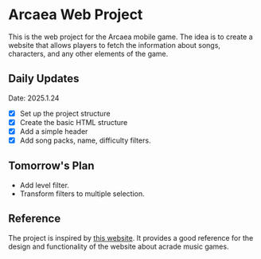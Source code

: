 # Arcaea Web Project
This is the web project for the Arcaea mobile game. The idea is to create a website that allows players to fetch the information about songs, characters, and any other elements of the game. 

## Daily Updates

Date: 2025.1.24
- [x] Set up the project structure
- [x] Create the basic HTML structure
- [x] Add a simple header
- [x] Add song packs, name, difficulty filters.

## Tomorrow's Plan
- Add level filter.
- Transform filters to multiple selection.

## Reference
The project is inspired by [this website](https://arcade-songs.zetaraku.dev/maimai/). It provides a good reference for the design and functionality of the website about acrade music games.